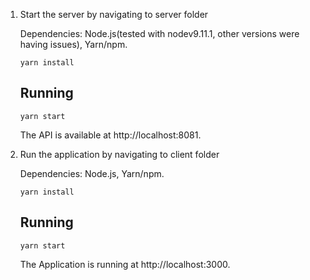 1. Start the server by navigating to server folder

    Dependencies: Node.js(tested with nodev9.11.1, other versions were having issues), Yarn/npm.

    `yarn install`

    ## Running
    `yarn start`

    The API is available at http://localhost:8081.

2. Run the application by navigating to client folder

    Dependencies: Node.js, Yarn/npm.

    `yarn install`

    ## Running
    `yarn start`

    The Application is running at http://localhost:3000.